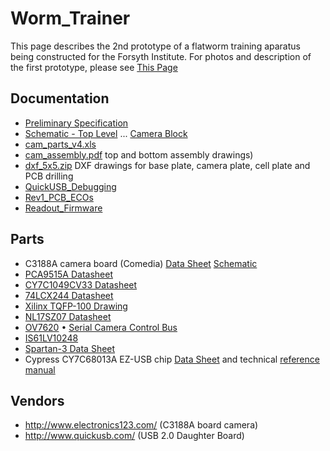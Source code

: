# Worm_Trainer
This page describes the 2nd prototype of a flatworm training aparatus being constructed
for the Forsyth Institute.  For photos and description of the first prototype,
please see [This Page](http://joule.bu.edu/~hazen/Worms)

## Documentation

 * [Preliminary Specification](http://joule.bu.edu/~hazen/Worms/V2/description.pdf)
 * [Schematic - Top Level](http://joule.bu.edu/~hazen/Worms/V2/cam_sch_top.pdf)
  ... [Camera Block](http://joule.bu.edu/~hazen/Worms/V2/cam_sch_block.pdf)
 * [cam_parts_v4.xls](http://joule.bu.edu/~hazen/Worms/V2/cam_parts_v4.xls)
 * [cam_assembly.pdf](http://joule.bu.edu/~hazen/Worms/V2/cam_assembly.pdf)
  top and bottom assembly drawings)
 * [dxf_5x5.zip](http://joule.bu.edu/~hazen/Worms/V2/dxf_5x5.zip)
   DXF drawings for base plate, camera plate, cell plate and PCB drilling
 * [QuickUSB_Debugging](QuickUSB_Debugging.md)
 * [Rev1_PCB_ECOs](Rev1_PCB_ECOs.md)
 * [Readout_Firmware](Readout_Firmware.md)

## Parts
 * C3188A camera board (Comedia)
[Data Sheet](http://joule.bu.edu/~hazen/Rockets/Cam/c3188a.pdf)
[Schematic](http://joule.bu.edu/~hazen/Rockets/Cam/c3188a_sch.pdf)
 * [PCA9515A Datasheet](http://www.semiconductors.philips.com/acrobat_download/datasheets/PCA9515A_3.pdf)
 * [CY7C1049CV33 Datasheet](http://joule.bu.edu/~hazen/DataSheets/Cypress/cy7c1049cv33.pdf)
 * [74LCX244 Datasheet](http://www.st.com/stonline/products/literature/ds/4683/74lcx244.pdf)
 * [Xilinx TQFP-100 Drawing](http://direct.xilinx.com/bvdocs/packages/tq100.pdf)
 * [NL17SZ07 Datasheet](http://rocky.digikey.com/WebLib/On-Semi/Web%20Data/NL17SZ07.pdf)
 * [OV7620](http://joule.bu.edu/~hazen/Rockets/Cam/DS-OV7620-1.3.pdf)
  &bull; [Serial Camera Control Bus](http://www.ovt.com/pdfs/ds_note.pdf)
 * [IS61LV10248](http://www.issi.com/pdf/61LV10248.pdf)
 * [Spartan-3 Data Sheet](http://direct.xilinx.com/bvdocs/publications/ds099.pdf)
 * Cypress CY7C68013A EZ-USB chip [Data Sheet](http://joule.bu.edu/~hazen/DataSheets/Cypress/cy7c68013a_5.pdf)
  and technical
[reference manual](http://joule.bu.edu/~hazen/DataSheets/Cypress/cy3681_ez_usb_fx2_development_kit_10.pdf)


## Vendors
 * http://www.electronics123.com/  (C3188A board camera)
 * http://www.quickusb.com/ (USB 2.0 Daughter Board)

